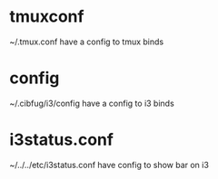 # tmuxconf

~/.tmux.conf have a config to tmux binds

# config

~/.cibfug/i3/config have a config to i3 binds

# i3status.conf

~/../../etc/i3status.conf have config to show bar on i3
